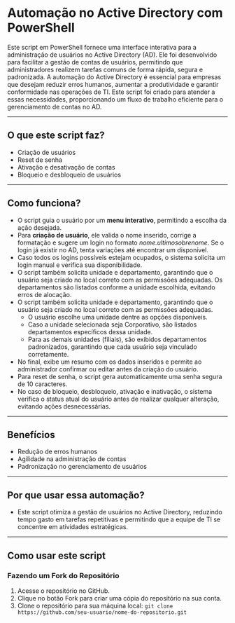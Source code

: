 ﻿# Automação no Active Directory com PowerShell
 Este script em PowerShell fornece uma interface interativa para a administração de usuários no Active Directory (AD). Ele foi desenvolvido para facilitar a gestão de contas de usuários, permitindo que administradores realizem tarefas comuns de forma rápida, segura e padronizada.
A automação do Active Directory é essencial para empresas que desejam reduzir erros humanos, aumentar a produtividade e garantir conformidade nas operações de TI. Este script foi criado para atender a essas necessidades, proporcionando um fluxo de trabalho eficiente para o gerenciamento de contas no AD.

---

## O que este script faz?

- Criação de usuários
- Reset de senha
- Ativação e desativação de contas
- Bloqueio e desbloqueio de usuários

---

## Como funciona?

- O script guia o usuário por um **menu interativo**, permitindo a escolha da ação desejada.
- Para **criação de usuário**, ele valida o nome inserido, corrige a formatação e sugere um login no formato *nome.ultimosobrenome*. Se o login já existir no AD, tenta variações até encontrar um disponível.
- Caso todos os logins possíveis estejam ocupados, o sistema solicita um login manual e verifica sua disponibilidade.
- O script também solicita unidade e departamento, garantindo que o usuário seja criado no local correto com as permissões adequadas. Os departamentos são listados conforme a unidade escolhida, evitando erros de alocação.
- O script também solicita unidade e departamento, garantindo que o usuário seja criado no local correto com as permissões adequadas.
  - O usuário escolhe uma unidade dentre as opções disponíveis.
  - Caso a unidade selecionada seja Corporativo, são listados departamentos específicos dessa unidade.
  - Para as demais unidades (filiais), são exibidos departamentos padronizados, garantindo que cada usuário seja vinculado corretamente.
- No final, exibe um resumo com os dados inseridos e permite ao administrador confirmar ou editar antes da criação do usuário.
- Para reset de senha, o script gera automaticamente uma senha segura de 10 caracteres.
- No caso de bloqueio, desbloqueio, ativação e inativação, o sistema verifica o status atual do usuário antes de realizar qualquer alteração, evitando ações desnecessárias.

---

## Benefícios

- Redução de erros humanos
- Agilidade na administração de contas
- Padronização no gerenciamento de usuários

---

## Por que usar essa automação?

- Este script otimiza a gestão de usuários no Active Directory, reduzindo tempo gasto em tarefas repetitivas e permitindo que a equipe de TI se concentre em atividades estratégicas.

---

## Como usar este script

### Fazendo um Fork do Repositório

1. Acesse o repositório no GitHub.
2. Clique no botão Fork para criar uma cópia do repositório na sua conta.
3. Clone o repositório para sua máquina local:
   ```git clone https://github.com/seu-usuario/nome-do-repositorio.git ```
